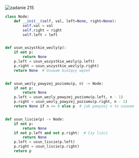 <picture>
  <source srcset="../../srt/zbior_zadan/215.png" media="(prefers-color-scheme: light)">
  <source srcset="../../srt/zbior_zadan/black_215.png" media="(prefers-color-scheme: dark)">
  <img src="../../srt/zbior_zadan/black_215.png" alt="zadanie 215">
</picture>

```python
class Node:
    def __init__(self, val, left=None, right=None):
        self.val = val
        self.right = right
        self.left = left


def usun_wszystkie_wezly(p):
    if not p:
        return None
    p.left = usun_wszystkie_wezly(p.left)
    p.right = usun_wszystkie_wezly(p.right)
    return None  # Usuwam bieżący węzeł


def usun_wezly_powyzej_poziomu(p, n) -> Node:
    if not p:
        return None
    p.left = usun_wezly_powyzej_poziomu(p.left, n - 1)
    p.right = usun_wezly_powyzej_poziomu(p.right, n - 1)
    return None if n <= 0 else p  # jak powyzej n to usuwam


def usun_liscie(p) -> Node:
    if not p:
        return None
    if not p.left and not p.right:  # Czy liści
        return None
    p.left = usun_liscie(p.left)
    p.right = usun_liscie(p.right)
    return p
```

